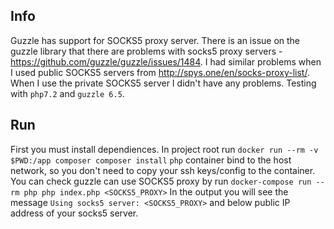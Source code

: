 ## Info

Guzzle has support for SOCKS5 proxy server.
There is an issue on the guzzle library that there are problems with socks5 proxy servers - https://github.com/guzzle/guzzle/issues/1484. I had similar problems when I used public SOCKS5 servers from http://spys.one/en/socks-proxy-list/.
When I use the private SOCKS5 server I didn't have any problems. Testing with `php7.2` and `guzzle 6.5`.

## Run
First you must install dependiences. In project root run `docker run --rm -v $PWD:/app composer composer install`
`php` container bind to the host network, so you don't need to copy your ssh keys/config to the container.
You can check guzzle can use SOCKS5 proxy by run `docker-compose run --rm php php index.php <SOCKS5_PROXY>`
In the output you will see the message `Using socks5 server: <SOCKS5_PROXY>` and below public IP address of your socks5 server.
